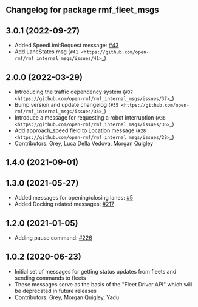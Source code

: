 ## Changelog for package rmf_fleet_msgs

3.0.1 (2022-09-27)
-------------
* Added SpeedLimitRequest message: [#43](https://github.com/open-rmf/rmf_internal_msgs/pull/43)
* Add LaneStates msg (`#41 <https://github.com/open-rmf/rmf_internal_msgs/issues/41>`_)

2.0.0 (2022-03-29)
------------------
* Introducing the traffic dependency system (`#37 <https://github.com/open-rmf/rmf_internal_msgs/issues/37>`_)
* Bump version and update changelog (`#35 <https://github.com/open-rmf/rmf_internal_msgs/issues/35>`_)
* Introduce a message for requesting a robot interruption (`#36 <https://github.com/open-rmf/rmf_internal_msgs/issues/36>`_)
* Add approach_speed field to Location message (`#28 <https://github.com/open-rmf/rmf_internal_msgs/issues/28>`_)
* Contributors: Grey, Luca Della Vedova, Morgan Quigley

1.4.0 (2021-09-01)
------------------

1.3.0 (2021-05-27)
------------------
* Added messages for opening/closing lanes: [#5](https://github.com/open-rmf/rmf_internal_msgs/pull/5)
* Added Docking related messages: [#217](https://github.com/osrf/rmf_core/pull/217)

1.2.0 (2021-01-05)
------------------
* Adding pause command: [#226](https://github.com/osrf/rmf_core/pull/226)

1.0.2 (2020-06-23)
------------------
* Initial set of messages for getting status updates from fleets and sending commands to fleets
* These messages serve as the basis of the "Fleet Driver API" which will be deprecated in future releases
* Contributors: Grey, Morgan Quigley, Yadu
